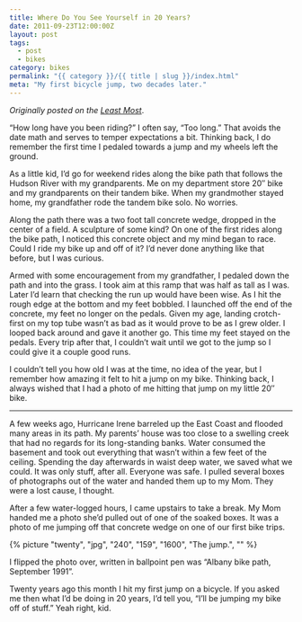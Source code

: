 ```yaml
---
title: Where Do You See Yourself in 20 Years?
date: 2011-09-23T12:00:00Z
layout: post
tags:
  - post
  - bikes
category: bikes
permalink: "{{ category }}/{{ title | slug }}/index.html"
meta: "My first bicycle jump, two decades later."
---
```


_Originally posted on the [Least Most](https://leastmost.com/features/where-do-you-see-yourself-in-twenty-years/)_.

“How long have you been riding?” I often say, “Too long.” That avoids the date math and serves to temper expectations a bit. Thinking back, I do remember the first time I pedaled towards a jump and my wheels left the ground.

As a little kid, I’d go for weekend rides along the bike path that follows the Hudson River with my grandparents. Me on my department store 20″ bike and my grandparents on their tandem bike. When my grandmother stayed home, my grandfather rode the tandem bike solo. No worries.

Along the path there was a two foot tall concrete wedge, dropped in the center of a field. A sculpture of some kind? On one of the first rides along the bike path, I noticed this concrete object and my mind began to race. Could I ride my bike up and off of it? I’d never done anything like that before, but I was curious.

Armed with some encouragement from my grandfather, I pedaled down the path and into the grass. I took aim at this ramp that was half as tall as I was. Later I’d learn that checking the run up would have been wise. As I hit the rough edge at the bottom and my feet bobbled. I launched off the end of the concrete, my feet no longer on the pedals. Given my age, landing crotch-first on my top tube wasn’t as bad as it would prove to be as I grew older. I looped back around and gave it another go. This time my feet stayed on the pedals. Every trip after that, I couldn’t wait until we got to the jump so I could give it a couple good runs.

I couldn’t tell you how old I was at the time, no idea of the year, but I remember how amazing it felt to hit a jump on my bike. Thinking back, I always wished that I had a photo of me hitting that jump on my little 20″ bike.

---

A few weeks ago, Hurricane Irene barreled up the East Coast and flooded many areas in its path. My parents’ house was too close to a swelling creek that had no regards for its long-standing banks. Water consumed the basement and took out everything that wasn’t within a few feet of the ceiling. Spending the day afterwards in waist deep water, we saved what we could. It was only stuff, after all. Everyone was safe. I pulled several boxes of photographs out of the water and handed them up to my Mom. They were a lost cause, I thought.

After a few water-logged hours, I came upstairs to take a break. My Mom handed me a photo she’d pulled out of one of the soaked boxes. It was a photo of me jumping off that concrete wedge on one of our first bike trips.

{% picture "twenty", "jpg", "240", "159", "1600", "The jump.", "" %}

I flipped the photo over, written in ballpoint pen was “Albany bike path, September 1991”.

Twenty years ago this month I hit my first jump on a bicycle. If you asked me then what I’d be doing in 20 years, I’d tell you, “I’ll be jumping my bike off of stuff.” Yeah right, kid.
